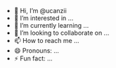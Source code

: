 - 👋 Hi, I’m @ucanzii
- 👀 I’m interested in ...
- 🌱 I’m currently learning ...
- 💞️ I’m looking to collaborate on ...
- 📫 How to reach me ...
- 😄 Pronouns: ...
- ⚡ Fun fact: ...

<!---
ucanzii/ucanzii is a ✨ special ✨ repository because its `README.md` (this file) appears on your GitHub profile.
You can click the Preview link to take a look at your changes.
--->
